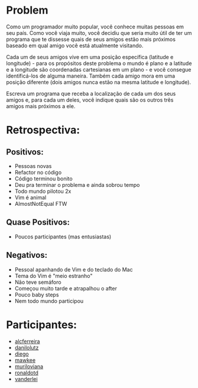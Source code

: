 Problem
=======

Como um programador muito popular, você conhece muitas pessoas em seu país.
Como você viaja muito, você decidiu que seria muito útil de ter um programa
que te dissesse quais de seus amigos estão mais próximos baseado em qual
amigo você está atualmente visitando.

Cada um de seus amigos vive em uma posição específica (latitude e
longitude) - para os propósitos deste problema o mundo é plano e a latitude
e a longitude são coordenadas cartesianas em um plano - e você consegue
identificá-los de alguma maneira. Também cada amigo mora em uma posição
diferente (dois amigos nunca estão na mesma latitude e longitude).

Escreva um programa que receba a localização de cada um dos seus amigos e,
para cada um deles, você indique quais são os outros três amigos mais
próximos a ele.


Retrospectiva:
==============

Positivos:
----------
* Pessoas novas
* Refactor no código
* Código terminou bonito
* Deu pra terminar o problema e ainda sobrou tempo
* Todo mundo pilotou 2x
* Vim é animal
* AlmostNotEqual FTW

Quase Positivos:
----------------
* Poucos participantes (mas entusiastas)

Negativos:
----------
* Pessoal apanhando de Vim e do teclado do Mac
* Tema do Vim é "meio estranho"
* Não teve semáforo
* Começou muito tarde e atrapalhou o after
* Pouco baby steps
* Nem todo mundo participou

Participantes:
==============

* [alcferreira](https://github.com/alcferreira)
* [danilolutz](https://github.com/danilolutz)
* [diego](https://github.com/diegogarcia)
* [mawkee](https://github.com/mawkee)
* [muriloviana](https://github.com/muriloviana)
* [ronaldotd](https://github.com/ronaldotd)
* [vanderlei](https://github.com/hdelei)
